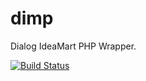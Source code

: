 # dimp
Dialog IdeaMart PHP Wrapper.

[![Build Status](https://api.travis-ci.org/shyaminayesh/dimp.svg?branch=master)](https://travis-ci.org/shyaminayesh/dimp)
